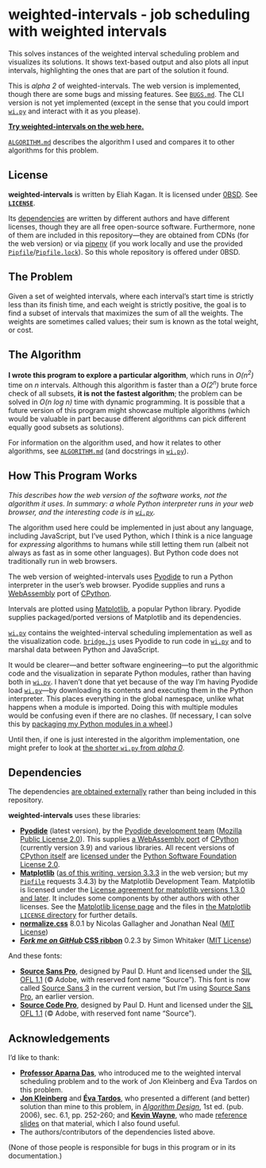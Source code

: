 <!--
  README.md - job scheduling with weighted intervals (readme file)

  Copyright (C) 2021 Eliah Kagan <degeneracypressure@gmail.com>

  Permission to use, copy, modify, and/or distribute this software for any
  purpose with or without fee is hereby granted.

  THE SOFTWARE IS PROVIDED "AS IS" AND THE AUTHOR DISCLAIMS ALL WARRANTIES WITH
  REGARD TO THIS SOFTWARE INCLUDING ALL IMPLIED WARRANTIES OF MERCHANTABILITY
  AND FITNESS. IN NO EVENT SHALL THE AUTHOR BE LIABLE FOR ANY SPECIAL, DIRECT,
  INDIRECT, OR CONSEQUENTIAL DAMAGES OR ANY DAMAGES WHATSOEVER RESULTING FROM
  LOSS OF USE, DATA OR PROFITS, WHETHER IN AN ACTION OF CONTRACT, NEGLIGENCE OR
  OTHER TORTIOUS ACTION, ARISING OUT OF OR IN CONNECTION WITH THE USE OR
  PERFORMANCE OF THIS SOFTWARE.
-->

# weighted-intervals - job scheduling with weighted intervals

This solves instances of the weighted interval scheduling problem and
visualizes its solutions. It shows text-based output and also plots all input
intervals, highlighting the ones that are part of the solution it found.

This is *alpha 2* of weighted-intervals. The web version is implemented, though
there are some bugs and missing features. See [`BUGS.md`](BUGS.md). The CLI
version is not yet implemented (except in the sense that you could import
[`wi.py`](wi.py) and interact with it as you please).

[**Try weighted-intervals on the web
here.**](https://eliahkagan.github.io/weighted-intervals/)

[`ALGORITHM.md`](ALGORITHM.md) describes the algorithm I used and compares it
to other algorithms for this problem.

## License

**weighted-intervals** is written by Eliah Kagan. It is licensed under
[0BSD](https://spdx.org/licenses/0BSD.html). See [**`LICENSE`**](LICENSE).

Its [dependencies](#dependencies) are written by different authors and have
different licenses, though they are all free open-source software. Furthermore,
none of them are included in this repository&mdash;they are obtained from CDNs
(for the web version) or via [pipenv](https://github.com/pypa/pipenv) (if you
work locally and use the provided
[`Pipfile`](Pipfile)/[`Pipfile.lock`](Pipfile.lock)). So this whole repository
is offered under 0BSD.

## The Problem

Given a set of weighted intervals, where each interval&rsquo;s start time is
strictly less than its finish time, and each weight is strictly positive, the
goal is to find a subset of intervals that maximizes the sum of all the
weights. The weights are sometimes called values; their sum is known as the
total weight, or cost.

## The Algorithm

**I wrote this program to explore a particular algorithm**, which runs in
*O(n<sup>2</sup>)* time on *n* intervals. Although this algorithm is faster
than a *O(2<sup>n</sup>)* brute force check of all subsets, **it is not the
fastest algorithm**; the problem can be solved in *O(n log n)* time with
dynamic programming. It is possible that a future version of this program might
showcase multiple algorithms (which would be valuable in part because different
algorithms can pick different equally good subsets as solutions).

For information on the algorithm used, and how it relates to other algorithms,
see [`ALGORITHM.md`](ALGORITHM.md) (and docstrings in [`wi.py`](wi.py)).

## How This Program Works

*This describes how the web version of the software works, not the algorithm it
uses. In summary: a whole Python interpreter runs in your web browser, and the
interesting code is in [`wi.py`](wi.py).*

The algorithm used here could be implemented in just about any language,
including JavaScript, but I&rsquo;ve used Python, which I think is a nice
language for *expressing* algorithms to humans while still letting them run
(albeit not always as fast as in some other languages). But Python code does
not traditionally run in web browsers.

The web version of weighted-intervals uses
[Pyodide](https://pyodide.org/en/stable/) to run a Python interpreter in the
user&rsquo;s web browser. Pyodide supplies and runs a
[WebAssembly](https://webassembly.org/) port of
[CPython](https://www.python.org/).

Intervals are plotted using [Matplotlib](https://matplotlib.org/), a popular
Python library. Pyodide supplies packaged/ported versions of Matplotlib and its
dependencies.

[`wi.py`](wi.py) contains the weighted-interval scheduling implementation as
well as the visualization code. [`bridge.js`](bridge.js) uses Pyodide to run
code in [`wi.py`](wi.py) and to marshal data between Python and JavaScript.

It would be clearer&mdash;and better software engineering&mdash;to put the
algorithmic code and the visualization in separate Python modules, rather than
having both in [`wi.py`](wi.py). I haven&rsquo;t done that yet because of the
way I&rsquo;m having Pyodide load [`wi.py`](wi.py)&mdash;by downloading its
contents and executing them in the Python interpreter. This places everything
in the global namespace, unlike what happens when a module is imported. Doing
this with multiple modules would be confusing even if there are no clashes. (If
necessary, I can solve this by [packaging my Python modules in a
wheel](https://pyodide.org/en/stable/usage/loading-packages.html#installing-wheels-from-arbitrary-urls).)

Until then, if one is just interested in the algorithm implementation, one
might prefer to look at [the shorter `wi.py` from *alpha
0*](https://github.com/EliahKagan/weighted-intervals/blob/alpha-0/wi.py).

## Dependencies

The dependencies [are obtained externally](#license) rather than being included
in this repository.

**weighted-intervals** uses these libraries:

- [**Pyodide**](https://pyodide.org/en/stable/) (latest version), by the
  [Pyodide development team](https://pyodide.org/en/stable/project/about.html)
  ([Mozilla Public License
  2.0](https://github.com/pyodide/pyodide/blob/main/LICENSE)). This supplies [a
  WebAssembly port](https://github.com/pyodide/pyodide/tree/main/cpython) of
  [CPython](https://www.python.org/) (currently version 3.9) and various
  libraries. All recent versions of [CPython
  itself](https://github.com/python/cpython) are [licensed
  under](https://github.com/python/cpython/blob/main/LICENSE) the [Python
  Software Foundation License 2.0](https://spdx.org/licenses/PSF-2.0.html).
- [**Matplotlib**](https://matplotlib.org/) ([as of this writing, version
  3.3.3](https://github.com/pyodide/pyodide/blob/main/packages/matplotlib/meta.yaml)
  in the web version; but my [`Pipfile`](Pipfile) requests 3.4.3) by the
  Matplotlib Development Team. Matplotlib is licensed under the [License
  agreement for matplotlib versions 1.3.0 and
  later](https://github.com/matplotlib/matplotlib/blob/master/LICENSE/LICENSE).
  It includes some components by other authors with other licenses. See the
  [Matplotlib license page](https://matplotlib.org/stable/users/license.html)
  and the files in [the Matplotlib `LICENSE`
  directory](https://github.com/matplotlib/matplotlib/tree/master/LICENSE) for
  further details.
- [**normalize.css**](https://necolas.github.io/normalize.css/) 8.0.1 by
  Nicolas Gallagher and Jonathan Neal ([MIT
  License](https://github.com/necolas/normalize.css/blob/8.0.1/LICENSE.md))
- [***Fork me on GitHub* CSS
  ribbon**](https://simonwhitaker.github.io/github-fork-ribbon-css/) 0.2.3 by
  Simon Whitaker ([MIT
  License](https://github.com/simonwhitaker/github-fork-ribbon-css/blob/0.2.3/LICENSE))

And these fonts:

- [**Source Sans Pro**](https://adobe-fonts.github.io/source-sans/), designed
  by Paul D. Hunt and licensed under the [SIL OFL
  1.1](https://github.com/adobe-fonts/source-sans/blob/release/LICENSE.md)
  (&copy; Adobe, with reserved font name &ldquo;Source&rdquo;). This font is
  now called [Source Sans 3](https://github.com/adobe-fonts/source-sans) in the
  current version, but I&rsquo;m using [Source Sans
  Pro](https://fonts.google.com/specimen/Source+Sans+Pro), an earlier version.
- [**Source Code Pro**](https://adobe-fonts.github.io/source-code-pro/),
  designed by Paul D. Hunt and licensed under the [SIL OFL
  1.1](https://github.com/adobe-fonts/source-code-pro/blob/release/LICENSE.md)
  (&copy; Adobe, with reserved font name &ldquo;Source&rdquo;).

## Acknowledgements

I&rsquo;d like to thank:

- [**Professor Aparna Das**](https://web.lemoyne.edu/~dasa/), who introduced me
  to the weighted interval scheduling problem and to the work of Jon Kleinberg
  and Éva Tardos on this problem.
- [**Jon Kleinberg**](https://www.cs.cornell.edu/home/kleinber/) and [**Éva
  Tardos**](https://www.cs.cornell.edu/~eva/), who presented a different (and
  better) solution than mine to this problem, in [*Algorithm
  Design*](https://www.pearson.com/us/higher-education/program/Kleinberg-Algorithm-Design/PGM319216.html),
  1st ed. (pub. 2006), sec. 6.1, pp. 252-260; and [**Kevin
  Wayne**](https://www.cs.princeton.edu/~wayne/contact/), who made [reference
  slides](https://www.cs.princeton.edu/~wayne/kleinberg-tardos/pdf/06DynamicProgrammingI.pdf#page=7)
  on that material, which I also found useful.
- The authors/contributors of the dependencies listed above.

(None of those people is responsible for bugs in this program or in its
documentation.)
